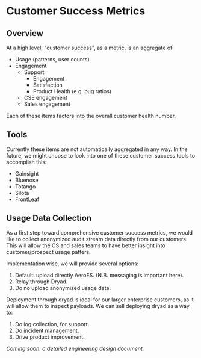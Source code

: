 # Customer Success Metrics

## Overview

At a high level, "customer success", as a metric, is an aggregate of:

* Usage (patterns, user counts)
* Engagement
    * Support
        * Engagement
        * Satisfaction
        * Product Health (e.g. bug ratios)
    * CSE engagement
    * Sales engagement

Each of these items factors into the overall customer health number.

## Tools

Currently these items are not automatically aggregated in any way. In the
future, we might choose to look into one of these customer success tools to
accomplish this:

* Gainsight
* Bluenose
* Totango
* Silota
* FrontLeaf

## Usage Data Collection

As a first step toward comprehensive customer success metrics, we would like to
collect anonymized audit stream data directly from our customers. This will
allow the CS and sales teams to have better insight into customer/prospect
usage patters.

Implementation wise, we will provide several options:

1. Default: upload directly AeroFS. (N.B. messaging is important here).
2. Relay through Dryad.
3. Do no upload anonymized usage data.

Deployment through dryad is ideal for our larger enterprise customers, as it
will allow them to inspect payloads. We can sell deploying dryad as a way to:

1. Do log collection, for support.
2. Do incident management.
3. Drive product improvement.

*Coming soon: a detailed engineering design document.*
